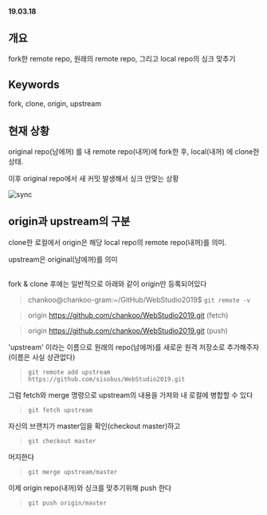 #### 19.03.18

## 개요
fork한 remote repo, 원래의 remote repo, 그리고 local repo의 싱크 맞추기

## Keywords
fork, clone, origin, upstream

## 현재 상황
original repo(남에꺼) 를 내 remote repo(내꺼)에 fork한 후, local(내꺼) 에 clone한 상태.

이후 original repo에서 새 커밋 발생해서 싱크 안맞는 상황 

![sync](https://user-images.githubusercontent.com/38183218/54526043-e23d7780-49b8-11e9-9642-87f74f1c4efa.png)

## origin과 upstream의 구분
clone한 로컬에서 origin은 해당 local repo의 remote repo(내꺼)를 의미.

upstream은 original(남에꺼)를 의미

##
fork & clone 후에는 일반적으로 아래와 같이 origin만 등록되어있다

> chankoo@chankoo-gram:~/GitHub/WebStudio2019$ `git remote -v`

> origin	https://github.com/chankoo/WebStudio2019.git (fetch)

> origin	https://github.com/chankoo/WebStudio2019.git (push)

'upstream' 이라는 이름으로 원래의 repo(남에꺼)를 새로운 원격 저장소로 추가해주자(이름은 사실 상관없다)

> `git remote add upstream https://github.com/sisobus/WebStudio2019.git` 

그럼 fetch와 merge 명령으로 upstream의 내용을 가져와 내 로컬에 병합할 수 있다

> `git fetch upstream`

자신의 브랜치가 master임을 확인(checkout master)하고

> `git checkout master`

머지한다

> `git merge upstream/master` 

이제 origin repo(내꺼)와 싱크를 맞추기위해 push 한다

> `git push origin/master`


